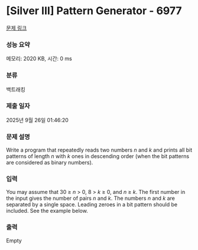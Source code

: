 # [Silver III] Pattern Generator - 6977 

[문제 링크](https://www.acmicpc.net/problem/6977) 

### 성능 요약

메모리: 2020 KB, 시간: 0 ms

### 분류

백트래킹

### 제출 일자

2025년 9월 26일 01:46:20

### 문제 설명

<p>Write a program that repeatedly reads two numbers <var>n</var> and <var>k</var> and prints all bit patterns of length <var>n</var> with <var>k</var> ones in descending order (when the bit patterns are considered as binary numbers). </p>

### 입력 

 <p>You may assume that 30 ≥ <var>n</var> > 0, 8 > <var>k</var> ≥ 0, and <var>n</var> ≥ <var>k</var>. The first number in the input gives the number of pairs <var>n</var> and <var>k</var>. The numbers <var>n</var> and <var>k</var> are separated by a single space. Leading zeroes in a bit pattern should be included. See the example below.</p>

### 출력 

 Empty

